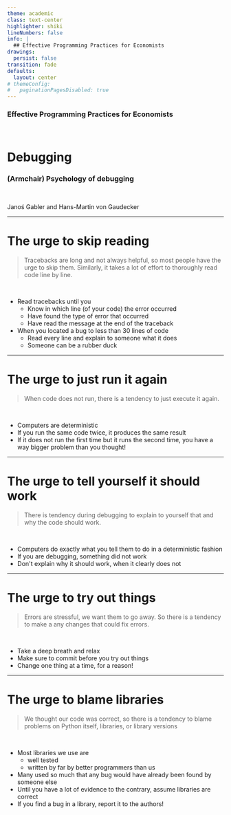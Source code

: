 ```yaml
---
theme: academic
class: text-center
highlighter: shiki
lineNumbers: false
info: |
  ## Effective Programming Practices for Economists
drawings:
  persist: false
transition: fade
defaults:
  layout: center
# themeConfig:
#   paginationPagesDisabled: true
---
```


### Effective Programming Practices for Economists

<br/>

# Debugging

### (Armchair) Psychology of debugging

<br/>


Janoś Gabler and Hans-Martin von Gaudecker

---

# The urge to skip reading


> Tracebacks are long and not always helpful, so most people have the urge to skip
> them. Similarly, it takes a lot of effort to thoroughly read code line by line.

<br/>

- Read tracebacks until you
  - Know in which line (of your code) the error occurred
  - Have found the type of error that occurred
  - Have read the message at the end of the traceback
- When you located a bug to less than 30 lines of code
  - Read every line and explain to someone what it does
  - Someone can be a rubber duck

---

# The urge to just run it again

> When code does not run, there is a tendency to just execute it again.

<br/>

- Computers are deterministic
- If you run the same code twice, it produces the same result
- If it does not run the first time but it runs the second time, you have a way bigger
  problem than you thought!


---

# The urge to tell yourself it should work

> There is tendency during debugging to explain to yourself that and why the code should
> work.

<br/>

- Computers do exactly what you tell them to do in a deterministic fashion
- If you are debugging, something did not work
- Don't explain why it should work, when it clearly does not

---

# The urge to try out things

> Errors are stressful, we want them to go away. So there is a tendency to make a any
> changes that could fix errors.

<br/>

- Take a deep breath and relax
- Make sure to commit before you try out things
- Change one thing at a time, for a reason!

---

# The urge to blame libraries

> We thought our code was correct, so there is a tendency to blame problems on Python
> itself, libraries, or library versions

<br/>

- Most libraries we use are
  - well tested
  - written by far by better programmers than us
- Many used so much that any bug would have already been found by someone else
- Until you have a lot of evidence to the contrary, assume libraries are correct
- If you find a bug in a library, report it to the authors!
